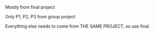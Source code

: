 Mostly from final project

Only P1, P2, P3 from group project

Everything else needs to come from THE SAME PROJECT, so use final.
